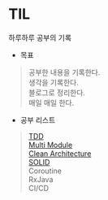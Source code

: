 # TIL
하루하루 공부의 기록

* 목표
> 공부한 내용을 기록한다.   
생각을 기록한다.  
블로그로 정리한다.  
매일 매일 한다.

* 공부 리스트
> [TDD](TDD.md)  
[Multi Module](https://github.com/hunihun/TIL/blob/main/MultiModule.md)   
[Clean Architecture](CleanArchitecture.md)  
[SOLID](SOLID.md)  
Coroutine  
RxJava  
CI/CD    

